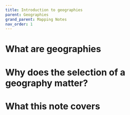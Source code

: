 ```yaml
---
title: Introduction to geographies
parent: Geographies
grand_parent: Mapping Notes
nav_order: 1
---
```


# What are geographies

# Why does the selection of a geography matter?

# What this note covers